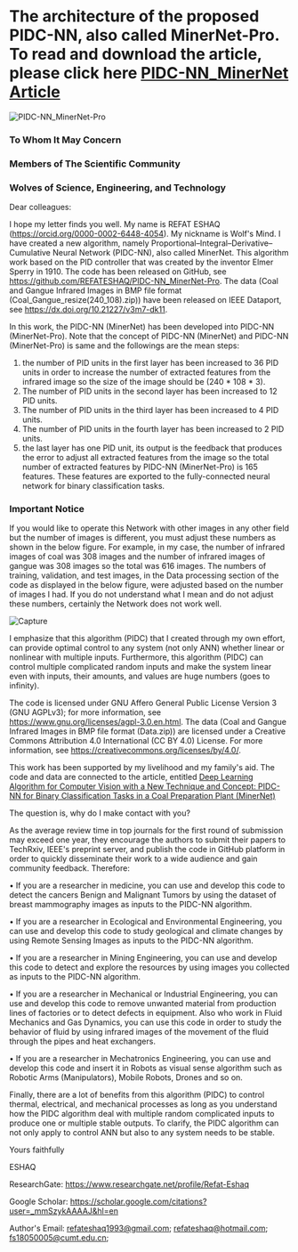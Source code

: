 # The architecture of the proposed PIDC-NN, also called MinerNet-Pro. To read and download the article, please click here [PIDC-NN_MinerNet Article](https://doi.org/10.36227/techrxiv.23266301.v2)

![PIDC-NN_MinerNet-Pro](https://github.com/REFATESHAQ/PIDC-NN_MinerNet-Pro/assets/48349737/fbaa090d-dec6-4687-8d17-650d3a4150d8)

### To Whom It May Concern
                                                 
### Members of The Scientific Community
                                              
### Wolves of Science, Engineering, and Technology
                                       
Dear colleagues:

I hope my letter finds you well. My name is REFAT ESHAQ (https://orcid.org/0000-0002-6448-4054).  My nickname is Wolf's Mind. I have created a new algorithm, namely Proportional–Integral–Derivative–Cumulative Neural Network (PIDC-NN), also called MinerNet. This algorithm work based on the PID controller that was created by the inventor Elmer Sperry in 1910. The code has been released on GitHub, see https://github.com/REFATESHAQ/PIDC-NN_MinerNet-Pro. The data (Coal and Gangue Infrared Images in BMP file format (Coal_Gangue_resize(240_108).zip)) have been released on IEEE Dataport, see https://dx.doi.org/10.21227/v3m7-dk11. 

In this work, the PIDC-NN (MinerNet) has been developed into PIDC-NN (MinerNet-Pro). Note that  the concept of PIDC-NN (MinerNet)  and PIDC-NN (MinerNet-Pro) is same and the followings are the mean steps:
1) the number of PID units in the first layer has been increased to 36 PID units in order to increase the number of extracted features from the infrared image so the size of the image should be (240 * 108 * 3).
2)  The number of PID units in the second layer has been increased to 12 PID units.
3)  The number of PID units in the third layer has been increased to 4 PID units.
4)  The number of PID units in the fourth layer has been increased to 2 PID units.
5) the last layer has one PID unit, its output is the feedback that produces the error to adjust all extracted features from the image so the total number of extracted features by PIDC-NN (MinerNet-Pro) is 165 features. These features are exported to the fully-connected neural network for binary classification tasks.

### Important Notice

If you would like to operate this Network with other images in any other field but the number of images is different, you must adjust these numbers as shown in the below figure. For example, in my case, the number of infrared images of coal was 308 images and the number of infrared images of gangue was 308 images so the total was 616 images. The numbers of training, validation, and test images,  in the Data processing section of the code as displayed in the below figure,  were adjusted based on the number of images I had. If you do not understand what I mean and do not adjust these numbers, certainly the Network does not work well.


![Capture](https://github.com/REFATESHAQ/PIDC-NN_MinerNet-Pro/assets/48349737/a3a98096-276a-46f4-b669-a6e44dd2135e)

I emphasize that this algorithm (PIDC) that I created through my own effort, can provide optimal control to any system (not only ANN) whether linear or nonlinear with multiple inputs. Furthermore, this algorithm (PIDC) can control multiple complicated random inputs and make the system linear even with inputs, their amounts, and values are huge numbers (goes to infinity).     

The code is licensed under GNU Affero General Public License Version 3 (GNU AGPLv3); for more information, see https://www.gnu.org/licenses/agpl-3.0.en.html. The data (Coal and Gangue Infrared Images in BMP file format (Data.zip)) are licensed under a Creative Commons Attribution 4.0 International (CC BY 4.0) License. For more information, see https://creativecommons.org/licenses/by/4.0/. 

This work has been supported by my livelihood and my family's aid. The code and data are connected to the article, entitled [Deep Learning Algorithm for Computer Vision with a New Technique and Concept: PIDC-NN for Binary Classification Tasks in a Coal Preparation Plant (MinerNet)](https://doi.org/10.36227/techrxiv.23266301.v2)

The question is, why do I make contact with you? 

As the average review time in top journals for the first round of submission may exceed one year, they encourage the authors to submit their papers to TechRxiv, IEEE's preprint server, and publish the code in GitHub platform in order to quickly disseminate their work to a wide audience and gain community feedback. Therefore: 

•	If you are a researcher in medicine, you can use and develop this code to detect the cancers Benign and Malignant Tumors by using the dataset of breast mammography images as inputs to the PIDC-NN algorithm.

•	If you are a researcher in Ecological and Environmental Engineering, you can use and develop this code to study geological and climate changes by using Remote Sensing Images as inputs to the PIDC-NN algorithm.

•	If you are a researcher in Mining Engineering,   you can use and develop this code to detect and explore the resources by using images you collected as inputs to the PIDC-NN algorithm.

•	If you are a researcher in Mechanical or Industrial Engineering, you can use and develop this code to remove unwanted material from production lines of factories or to detect defects in equipment. Also who work in Fluid Mechanics and Gas Dynamics, you can use this code in order to study the behavior of fluid by using infrared images of the movement of the fluid through the pipes and heat exchangers.

•	If you are a researcher in Mechatronics Engineering, you can use and develop this code and insert it in Robots as visual sense algorithm such as Robotic Arms (Manipulators), Mobile Robots, Drones and so on. 

Finally, there are a lot of benefits from this algorithm (PIDC) to control thermal, electrical, and mechanical processes as long as you understand how the PIDC algorithm deal with multiple random complicated inputs to produce one or multiple stable outputs. To clarify, the PIDC algorithm can not only apply to control ANN but also to any system needs to be stable.

Yours faithfully

ESHAQ

ResearchGate: https://www.researchgate.net/profile/Refat-Eshaq

Google Scholar: https://scholar.google.com/citations?user=_mmSzykAAAAJ&hl=en

Author's Email: refateshaq1993@gmail.com;  refateshaq@hotmail.com;  fs18050005@cumt.edu.cn;


